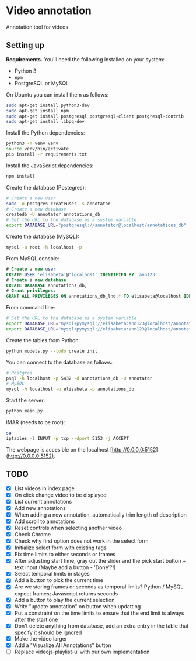 # Video annotation

Annotation tool for videos

## Setting up

**Requirements.**
You'll need the following installed on your system:

* Python 3
* `npm`
* PostgreSQL or MySQL


On Ubuntu you can install them as follows:

```bash
sudo apt-get install python3-dev
sudo apt-get install npm
sudo apt-get install postgresql postgresql-client postgresql-contrib
sudo apt-get install libpq-dev
```

Install the Python dependencies:

```bash
python3 -m venv venv
source venv/bin/activate
pip install -r requirements.txt
```

Install the JavaScript dependencies:

```bash
npm install
```

Create the database (Postegres):

```bash
# Create a new user
sudo -u postgres createuser -s annotator
# Create a new database
createdb -U annotator annotations_db
# Set the URL to the database as a system variable
export DATABASE_URL="postgresql://annotator@localhost/annotations_db"
```

Create the database (MySQL):

```bash
mysql -u root -h localhost -p
```

From MySQL console:

```sql
# Create a new user
CREATE USER 'elisabeta'@'localhost' IDENTIFIED BY 'ann123'
# Create a new database
CREATE DATABASE annotations_db;
# Grant privileges:
GRANT ALL PRIVILEGES ON annotations_db_lnd.* TO elisabeta@localhost IDENTIFIED BY 'ann123';
```

From command line:

```bash
# Set the URL to the database as a system variable
export DATABASE_URL="mysql+pymysql://elisabeta:ann123@localhost/annotations_db";
export DATABASE_URL="mysql+pymysql://elisabeta:ann123@localhost/annotations_db_lnd";
```

Create the tables from Python:

```bash
python models.py --todo create init
```

You can connect to the database as follows:

```bash
# Postgres
psql -h localhost -p 5432 -d annotations_db -U annotator
# MySQL
mysql -h localhost -u elisabeta -p annotations_db
```

Start the server:

```bash
python main.py
```

IMAR (needs to be root):

```bash
su
iptables -I INPUT -p tcp --dport 5153 -j ACCEPT
```

The webpage is accesible on the localhost [http://0.0.0.0:5152](http://0.0.0.0:5152).

## TODO

- [x] List videos in index page
- [x] On click change video to be displayed
- [x] List current annotations
- [x] Add new annotations
- [x] When adding a new annotation, automatically trim length of description
- [x] Add scroll to annotations
- [x] Reset controls when selecting another video
- [x] Check Chrome
- [x] Check why first option does not work in the select form
- [x] Initialize select form with existing tags
- [x] Fix time limits to either seconds or frames
- [x] After adjusting start time, gray out the slider and the pick start button + text input (Maybe add a button - 'Done'?!)
- [x] Select temporal limits in stages
- [x] Add a button to pick the current time
- [x] Are we storing frames or seconds as temporal limits? Python / MySQL expect frames; Javascript returns seconds
- [x] Add a button to play the current selection
- [X] Write "update annotation" on button when updatting
- [x] Put a constraint on the time limits to ensure that the end limit is always after the start one
- [x] Don't delete anything from database, add an extra entry in the table that specify it should be ignored
- [x] Make the video larger
- [x] Add a "Visualize All Annotations" button
- [ ] Replace videojs-playlist-ui with our own implementation
